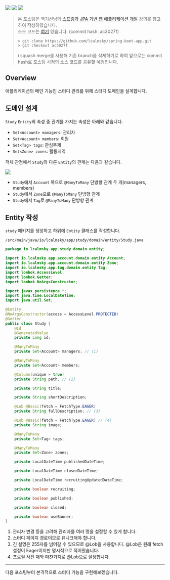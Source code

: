 ![](https://img.shields.io/badge/spring--boot-2.5.4-red) ![](https://img.shields.io/badge/gradle-7.1.1-brightgreen) ![](https://img.shields.io/badge/java-11-blue)

> 본 포스팅은 백기선님의 [스프링과 JPA 기반 웹 애플리케이션 개발](https://www.inflearn.com/course/%EC%8A%A4%ED%94%84%EB%A7%81-JPA-%EC%9B%B9%EC%95%B1/dashboard) 강의를 참고하여 작성하였습니다.  
> 소스 코드는 [여기](https://github.com/lcalmsky/spring-boot-app) 있습니다. (commit hash: ac3027f)
> ```shell
> > git clone https://github.com/lcalmsky/spring-boot-app.git
> > git checkout ac3027f
> ```
> ℹ️ squash merge를 사용해 기존 branch를 삭제하기로 하여 앞으로는 commit hash로 포스팅 시점의 소스 코드를 공유할 예정입니다.

## Overview

애플리케이션의 메인 기능인 스터디 관리를 위해 스터디 도메인을 설계합니다.

## 도메인 설계

`Study` `Entity`의 속성 중 관계를 가지는 속성은 아래와 같습니다.

* `Set<Account> managers`: 관리자
* `Set<Account> members`: 회원
* `Set<Tag> tags`: 관심주제
* `Set<Zone> zones`: 활동지역

객체 관점에서 `Study`와 다른 `Entity`의 관계는 다음과 같습니다.

![](http://www.plantuml.com/plantuml/proxy?src=https://raw.githubusercontent.com/lcalmsky/spring-boot-app/resources/diagrams/37-01.puml)

* `Study`에서 `Account` 쪽으로 `@ManyToMany` 단방향 관계 두 개(managers, members)
* `Study`에서 `Zone`으로 `@ManyToMany` 단방향 관계
* `Study`에서 `Tag`로 `@ManyToMany` 단방향 관계

## Entity 작성

`study` 패키지를 생성하고 하위에 `Entity` 클래스를 작성합니다.

`/src/main/java/io/lcalmsky/app/study/domain/entity/Study.java`

```java
package io.lcalmsky.app.study.domain.entity;

import io.lcalmsky.app.account.domain.entity.Account;
import io.lcalmsky.app.account.domain.entity.Zone;
import io.lcalmsky.app.tag.domain.entity.Tag;
import lombok.AccessLevel;
import lombok.Getter;
import lombok.NoArgsConstructor;

import javax.persistence.*;
import java.time.LocalDateTime;
import java.util.Set;

@Entity
@NoArgsConstructor(access = AccessLevel.PROTECTED)
@Getter
public class Study {
    @Id
    @GeneratedValue
    private Long id;

    @ManyToMany
    private Set<Account> managers; // (1)

    @ManyToMany
    private Set<Account> members;

    @Column(unique = true)
    private String path; // (2)

    private String title;

    private String shortDescription;

    @Lob @Basic(fetch = FetchType.EAGER)
    private String fullDescription; // (3) 

    @Lob @Basic(fetch = FetchType.EAGER) // (4) 
    private String image;

    @ManyToMany
    private Set<Tag> tags;

    @ManyToMany
    private Set<Zone> zones;

    private LocalDateTime publishedDateTime;

    private LocalDateTime closedDateTime;

    private LocalDateTime recruitingUpdatedDateTime;

    private boolean recruiting;

    private boolean published;

    private boolean closed;

    private boolean useBanner;
}
```

1. 관리자 변경 등을 고려해 관리자를 여러 명을 설정할 수 있게 합니다.
2. 스터디 페이지 경로이므로 유니크해야 합니다.
3. 긴 설명은 255자를 넘어갈 수 있으므로 @Lob을 사용합니다. @Lob은 원래 fetch 설정이 Eager이지만 명시적으로 적어줬습니다.
4. 프로필 사진 때와 마찬가지로 @Lob으로 설정합니다.

---

다음 포스팅부터 본격적으로 스터디 기능을 구현해보겠습니다.